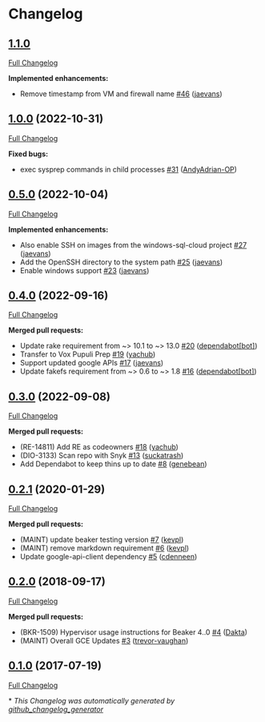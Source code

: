 # Changelog

## [1.1.0](https://github.com/voxpupuli/beaker-google/tree/1.1.0)

[Full Changelog](https://github.com/voxpupuli/beaker-google/compare/1.0.0...1.1.0)

**Implemented enhancements:**
- Remove timestamp from VM and firewall name [\#46](https://github.com/voxpupuli/beaker-google/pull/46) ([jaevans](https://github.com/jaevans))

## [1.0.0](https://github.com/voxpupuli/beaker-google/tree/1.0.0) (2022-10-31)

[Full Changelog](https://github.com/voxpupuli/beaker-google/compare/0.5.0...1.0.0)

**Fixed bugs:**

- exec sysprep commands in child processes [\#31](https://github.com/voxpupuli/beaker-google/pull/31) ([AndyAdrian-OP](https://github.com/AndyAdrian-OP))

## [0.5.0](https://github.com/voxpupuli/beaker-google/tree/0.5.0) (2022-10-04)

[Full Changelog](https://github.com/voxpupuli/beaker-google/compare/0.4.0...0.5.0)

**Implemented enhancements:**

- Also enable SSH on images from the windows-sql-cloud project [\#27](https://github.com/voxpupuli/beaker-google/pull/27) ([jaevans](https://github.com/jaevans))
- Add the OpenSSH directory to the system path [\#25](https://github.com/voxpupuli/beaker-google/pull/25) ([jaevans](https://github.com/jaevans))
- Enable windows support [\#23](https://github.com/voxpupuli/beaker-google/pull/23) ([jaevans](https://github.com/jaevans))

## [0.4.0](https://github.com/voxpupuli/beaker-google/tree/0.4.0) (2022-09-16)

[Full Changelog](https://github.com/voxpupuli/beaker-google/compare/0.3.0...0.4.0)

**Merged pull requests:**

- Update rake requirement from ~\> 10.1 to ~\> 13.0 [\#20](https://github.com/voxpupuli/beaker-google/pull/20) ([dependabot[bot]](https://github.com/apps/dependabot))
- Transfer to Vox Pupuli Prep [\#19](https://github.com/voxpupuli/beaker-google/pull/19) ([yachub](https://github.com/yachub))
- Support updated google APIs [\#17](https://github.com/voxpupuli/beaker-google/pull/17) ([jaevans](https://github.com/jaevans))
- Update fakefs requirement from ~\> 0.6 to ~\> 1.8 [\#16](https://github.com/voxpupuli/beaker-google/pull/16) ([dependabot[bot]](https://github.com/apps/dependabot))

## [0.3.0](https://github.com/voxpupuli/beaker-google/tree/0.3.0) (2022-09-08)

[Full Changelog](https://github.com/voxpupuli/beaker-google/compare/0.2.1...0.3.0)

**Merged pull requests:**

- \(RE-14811\) Add RE as codeowners [\#18](https://github.com/voxpupuli/beaker-google/pull/18) ([yachub](https://github.com/yachub))
- \(DIO-3133\) Scan repo with Snyk [\#13](https://github.com/voxpupuli/beaker-google/pull/13) ([suckatrash](https://github.com/suckatrash))
- Add Dependabot to keep thins up to date [\#8](https://github.com/voxpupuli/beaker-google/pull/8) ([genebean](https://github.com/genebean))

## [0.2.1](https://github.com/voxpupuli/beaker-google/tree/0.2.1) (2020-01-29)

[Full Changelog](https://github.com/voxpupuli/beaker-google/compare/0.2.0...0.2.1)

**Merged pull requests:**

- \(MAINT\) update beaker testing version [\#7](https://github.com/voxpupuli/beaker-google/pull/7) ([kevpl](https://github.com/kevpl))
- \(MAINT\) remove markdown requirement [\#6](https://github.com/voxpupuli/beaker-google/pull/6) ([kevpl](https://github.com/kevpl))
- Update google-api-client dependency [\#5](https://github.com/voxpupuli/beaker-google/pull/5) ([cdenneen](https://github.com/cdenneen))

## [0.2.0](https://github.com/voxpupuli/beaker-google/tree/0.2.0) (2018-09-17)

[Full Changelog](https://github.com/voxpupuli/beaker-google/compare/0.1.0...0.2.0)

**Merged pull requests:**

- \(BKR-1509\) Hypervisor usage instructions for Beaker 4..0 [\#4](https://github.com/voxpupuli/beaker-google/pull/4) ([Dakta](https://github.com/Dakta))
- \(MAINT\) Overall GCE Updates [\#3](https://github.com/voxpupuli/beaker-google/pull/3) ([trevor-vaughan](https://github.com/trevor-vaughan))

## [0.1.0](https://github.com/voxpupuli/beaker-google/tree/0.1.0) (2017-07-19)

[Full Changelog](https://github.com/voxpupuli/beaker-google/compare/34ca3d6b58dd87455316e055214367215fdff71f...0.1.0)



\* *This Changelog was automatically generated by [github_changelog_generator](https://github.com/github-changelog-generator/github-changelog-generator)*
